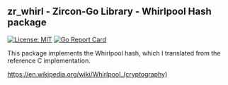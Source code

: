 ## zr_whirl - Zircon-Go Library - Whirlpool Hash package
[![License: MIT](https://img.shields.io/badge/License-MIT-yellow.svg)](https://opensource.org/licenses/MIT)
[![Go Report Card](https://goreportcard.com/badge/github.com/balacode/zr_whirl)](https://goreportcard.com/report/github.com/balacode/zr_whirl)  

This package implements the Whirlpool hash, which I translated from the reference C implementation.

https://en.wikipedia.org/wiki/Whirlpool_(cryptography)
